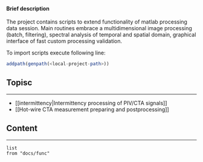 #### Brief description 
The project contains scripts to extend functionality of matlab processing data session. Main routines embrace a multidimensional image processing (batch, filtering), spectral analysis of temporal and spatial domain, graphical interface of fast custom processing validation.

To import scripts execute following line:
```octave
addpath(genpath(<local-project-path>))
```
## Topisc
---
- [[intermittency|Intermittency processing of PIV/CTA signals]]
- [[Hot-wire CTA measurement preparing and postprocessing]]

## Content
---
```dataview
list 
from "docs/func"
```
